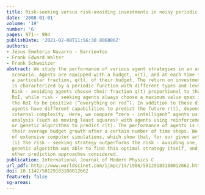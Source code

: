 ```yaml
---
title: Risk-seeking versus risk-avoiding investments in noisy periodic environments
date: '2008-01-01'
volume: '19'
number: '6'
pages: 971-- 994
publishDate: '2021-02-08T11:56:30.806886Z'
authors:
- Jesus Emeterio Navarro - Barrientos
- Frank Edward Walter
- Frank Schweitzer
abstract: We study the performance of various agent strategies in an artificial investment
  scenario. Agents are equipped with a budget, x(t), and at each time step invest
  a particular fraction, q(t), of their budget. The return on investment (RoI), r(t),
  is characterized by a periodic function with different types and levels of noise.
  Risk - avoiding agents choose their fraction q(t) proportional to the expected positive
  RoI, while risk - seeking agents always choose a maximum value qmax if they predict
  the RoI to be positive (“everything on red”). In addition to these different strategies,
  agents have different capabilities to predict the future r(t), dependent on their
  internal complexity. Here, we compare “zero - intelligent” agents using technical
  analysis (such as moving least squares) with agents using reinforcement learning
  or genetic algorithms to predict r(t). The performance of agents is measured by
  their average budget growth after a certain number of time steps. We present results
  of extensive computer simulations, which show that, for our given artificial environment,
  (i) the risk - seeking strategy outperforms the risk - avoiding one, and (ii) the
  genetic algorithm was able to find this optimal strategy itself, and thus outperforms
  other prediction approaches considered.
publication: International Journal of Modern Physics C
url_pdf: http://www.worldscinet.com/ijmpc/19/1906/S0129183108012662.html
doi: 10.1142/S0129183108012662
featured: false
sg-areas:
---
```

